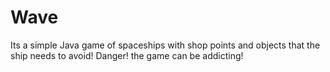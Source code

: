 # Wave
Its a simple Java game of spaceships with shop points and objects that the ship needs to avoid! Danger! the game can be addicting!
